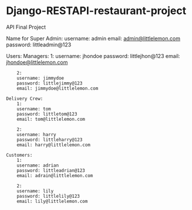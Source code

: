 # Django-RESTAPI-restaurant-project

API Final Project


Name for Super Admin:
    username: admin 
    email: admin@littlelemon.com
    password: littleadmin@123
    
Users:
    Managers:
        1:
        username: jhondoe
        password: littlejhon@123
        email: jhondoe@littlelemon.com 

        2: 
        username: jimmydoe
        password: littlejimmy@123
        email: jimmydoe@littlelemon.com 

    Delivery Crew:
        1:
        username: tom
        password: littletom@123
        email: tom@littlelemon.com 

        2:
        username: harry
        password: littleharry@123
        email: harry@littlelemon.com

    Customers:
        1:
        username: adrian
        password: littleadrian@123
        email: adrain@littlelemon.com

        2:
        username: lily 
        password: littlelily@123
        email: lily@littlelemon.com 


